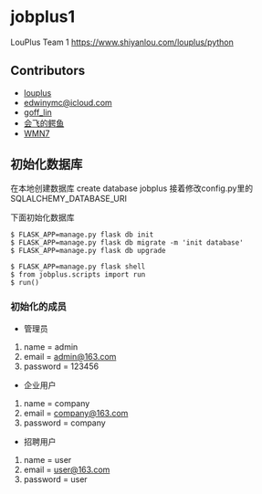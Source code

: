 # jobplus1
LouPlus Team 1 https://www.shiyanlou.com/louplus/python

## Contributors

* [louplus](https://github.com/louplus)
* [edwinymc@icloud.com](https://github.com/EdwinYang2000)
* [goff_lin](https://github.com/Wooding-wood)
* [会飞的鳄鱼](https://github.com/luoyuedong)
* [WMN7](https://github.com/wmn7)

## 初始化数据库

在本地创建数据库 create database jobplus
接着修改config.py里的SQLALCHEMY_DATABASE_URI

下面初始化数据库

```
$ FLASK_APP=manage.py flask db init
$ FLASK_APP=manage.py flask db migrate -m 'init database'
$ FLASK_APP=manage.py flask db upgrade

$ FLASK_APP=manage.py flask shell
$ from jobplus.scripts import run
$ run()
```

### 初始化的成员
- 管理员


1. name = admin
2. email = admin@163.com
3. password = 123456

- 企业用户

1. name = company
2. email = company@163.com
3. password = company

- 招聘用户

1. name = user
2. email = user@163.com
3. password = user
